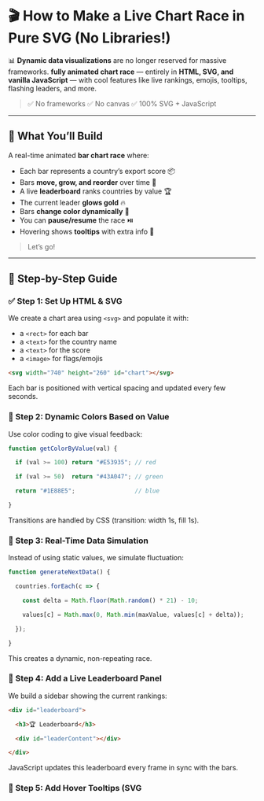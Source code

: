 # 🎬 How to Make a Live Chart Race in Pure SVG (No Libraries!)

📊 **Dynamic data visualizations** are no longer reserved for massive frameworks. 
**fully animated chart race** — entirely in **HTML, SVG, and vanilla JavaScript** — with cool features like live rankings, emojis, tooltips, flashing leaders, and more.

> ✅ No frameworks 
> ✅ No canvas 
> ✅ 100% SVG + JavaScript

---

## 🚀 What You’ll Build

A real-time animated **bar chart race** where:

- Each bar represents a country’s export score 📦 
- Bars **move, grow, and reorder** over time 🔄 
- A live **leaderboard** ranks countries by value 🏆 
- The current leader **glows gold** 🔥 
- Bars **change color dynamically** 🎨 
- You can **pause/resume** the race ⏯️ 
- Hovering shows **tooltips** with extra info 🧠 

> Let’s go!

---

## 🔧 Step-by-Step Guide

### ✅ Step 1: Set Up HTML & SVG

We create a chart area using `<svg>` and populate it with:
- a `<rect>` for each bar
- a `<text>` for the country name
- a `<text>` for the score
- a `<image>` for flags/emojis

```html
<svg width="740" height="260" id="chart"></svg>
```

Each bar is positioned with vertical spacing and updated every few seconds.

### 🎨 Step 2: Dynamic Colors Based on Value
Use color coding to give visual feedback:

```js
function getColorByValue(val) {

  if (val >= 100) return "#E53935"; // red

  if (val >= 50)  return "#43A047"; // green

  return "#1E88E5";                 // blue

}
```
Transitions are handled by CSS (transition: width 1s, fill 1s).

### 🔁 Step 3: Real-Time Data Simulation

Instead of using static values, we simulate fluctuation:
```js
function generateNextData() {

  countries.forEach(c => {

    const delta = Math.floor(Math.random() * 21) - 10;

    values[c] = Math.max(0, Math.min(maxValue, values[c] + delta));

  });

}
```
This creates a dynamic, non-repeating race.

### 🏁 Step 4: Add a Live Leaderboard Panel

We build a sidebar showing the current rankings:
```html
<div id="leaderboard">

  <h3>🏆 Leaderboard</h3>

  <div id="leaderContent"></div>

</div>
```
JavaScript updates this leaderboard every frame in sync with the bars.

### 🧠 Step 5: Add Hover Tooltips (SVG <title>)
Each bar, flag, and label gets a <title> tag:
```js
function setTooltip(element, text) {

  let title = element.querySelector("title");

  if (!title) {

    title = document.createElementNS("http://www.w3.org/2000/svg", "title");

    element.appendChild(title);

  }

  title.textContent = text;

}
```
This gives users extra context without cluttering the UI.

###🔥 Step 6: Flashing Gold Highlight for the Leader

We use simple CSS animation to add a glow effect:
```css
.glow {

  animation: glowPulse 1.2s infinite alternate;

}

@keyframes glowPulse {

  from { filter: drop-shadow(0 0 4px gold); }

  to   { filter: drop-shadow(0 0 10px gold); }

}
```
Apply .glow to the top country each round:
```css
bar.classList.toggle("glow", i === 0);
```

###📋 Feature Summary

Feature Status

✅ SVG-based chart structure
✅ Real-time data updates
✅ Dynamic color changes
✅ Pause/Resume functionality
✅ Live leaderboard panel
✅  Tooltips on hover
✅ Gold glow for #1 rank

###⚙️ Why Use SVG?
SVG is:
Lightweight
Easily styled with CSS
Accessible in all modern browsers
Exportable and scalable

And best of all — it works seamlessly with vanilla JavaScript for real-time updates.
